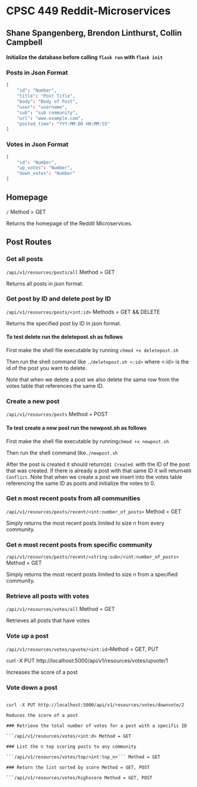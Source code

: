 # CPSC 449 Reddit-Microservices

## Shane Spangenberg, Brendon Linthurst, Collin Campbell

#### Initialize the database before calling ```flask run``` with ```flask init```

### Posts in Json Format

```json
[
    "id": "Number",
    "title": "Post Title",
    "body": "Body of Post",
    "user": "username",
    "sub": "sub community",
    "url": "www.example.com",
    "posted_time": "YYY-MM-DD HH:MM:SS"
]
```

### Votes in Json Format

```json
[
    "id": "Number",
    "up_votes": "Number",
    "down_votes": "Number"
]
```
## Homepage

```/``` Method = GET

Returns the homepage of the Reddit Microservices.


## Post Routes


### Get all posts

```/api/v1/resources/posts/all``` Method = GET

Returns all posts in json format.

### Get post by ID and delete post by ID

```/api/v1/resources/posts/<int:id>``` Methods = GET && DELETE

Returns the specified post by ID in json format.

#### To test delete run the deletepost.sh as follows

First make the shell file executable by running ```chmod +x deletepost.sh```

Then run the shell command like ```./deletepost.sh <:id>``` where <:id> is the id of the post you want to delete.

Note that when we delete a post we also delete the same row from the votes table that references the same ID.

### Create a new post

```/api/v1/resources/posts``` Method = POST

#### To test create a new post run the newpost.sh as follows

First make the shell file executable by running```chmod +x newpost.sh```

Then run the shell command like```./newpost.sh```

After the post is created it should return```201 Created ```with the ID of the post that was created. If there is already a post with that same ID it will return```409 Conflict```. Note that when we create a post we insert into the votes table referencing the same ID as posts and initialize the votes to 0.

### Get n most recent posts from all communities

```/api/v1/resources/posts/recent/<int:number_of_posts>``` Method = GET

Simply returns the most recent posts limited to size n from every community.

### Get n most recent posts from specific community

```/api/v1/resources/posts/recent/<string:sub>/<int:number_of_posts>``` Method = GET

Simply returns the most recent posts limited to size n from a specified community.

### Retrieve all posts with votes

```/api/v1/resources/votes/all``` Method = GET

Retrieves all posts that have votes

### Vote up a post

```/api/v1/resources/votes/upvote/<int:id>```Method = GET, PUT

curl -X PUT http://localhost:5000/api/v1/resources/votes/upvote/1

Increases the score of a post

### Vote down a post

```/api/v1/resources/votes/upvote/<int:id>''' Method = GET, PUT

curl -X PUT http://localhost:5000/api/v1/resources/votes/downvote/2

Reduces the score of a post

### Retrieve the total number of votes for a post with a specific ID

```/api/v1/resources/votes/<int:d> Method = GET

### List the n top scoring posts to any community

```/api/v1/resources/votes/top/<int:top_n>``` Method = GET

### Return the list sorted by score Method = GET, POST

```/api/v1/resources/votes/highscore Method = GET, POST



